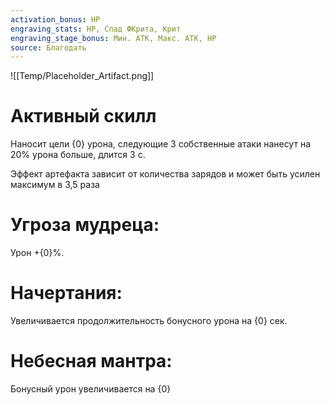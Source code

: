 ```yaml
---
activation_bonus: HP
engraving_stats: HP, Спад ФКрита, Крит
engraving_stage_bonus: Мин. АТК, Макс. АТК, HP
source: Благодать
---
```

![[Temp/Placeholder_Artifact.png]]
# Активный скилл
Наносит цели {0} урона, следующие 3 собственные атаки нанесут на 20% урона больше, длится 3 с.

Эффект артефакта зависит от количества зарядов и может быть усилен максимум в 3,5 раза

# Угроза мудреца: 
Урон +{0}%.
# Начертания: 
Увеличивается продолжительность бонусного урона на {0} сек.
# Небесная мантра: 
Бонусный урон увеличивается на {0}
